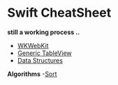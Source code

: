 **Swift CheatSheet**
===================
**still a working process ..**
 - [WKWebKit](https://github.com/ErezMizrahi/SwiftCheatSheet/tree/master/SwiftCheatSheet/WKWebKit)
 - [Generic TableView](https://github.com/ErezMizrahi/SwiftCheatSheet/tree/master/SwiftCheatSheet/Generic%20TableView)
 - [Data Structures](https://github.com/ErezMizrahi/SwiftCheatSheet/tree/master/SwiftCheatSheet/Data%20Structures)
 
 **Algorithms**
 -[Sort](https://github.com/ErezMizrahi/SwiftCheatSheet/tree/master/SwiftCheatSheet/Algorithms)
 
